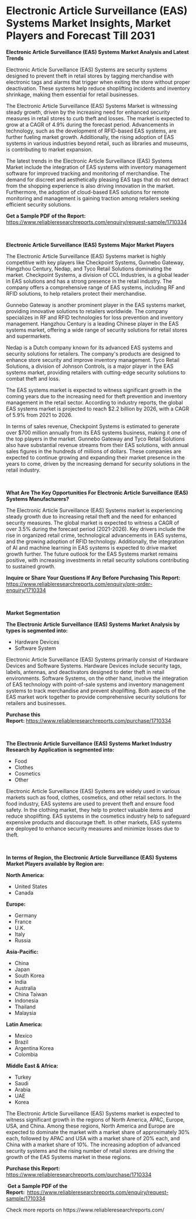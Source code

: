 <p><h1>Electronic Article Surveillance (EAS) Systems Market Insights, Market Players and Forecast Till 2031</h1></p><p><strong>Electronic Article Surveillance (EAS) Systems Market Analysis and Latest Trends</strong></p>
<p><p>Electronic Article Surveillance (EAS) Systems are security systems designed to prevent theft in retail stores by tagging merchandise with electronic tags and alarms that trigger when exiting the store without proper deactivation. These systems help reduce shoplifting incidents and inventory shrinkage, making them essential for retail businesses.</p><p>The Electronic Article Surveillance (EAS) Systems Market is witnessing steady growth, driven by the increasing need for enhanced security measures in retail stores to curb theft and losses. The market is expected to grow at a CAGR of 4.9% during the forecast period. Advancements in technology, such as the development of RFID-based EAS systems, are further fueling market growth. Additionally, the rising adoption of EAS systems in various industries beyond retail, such as libraries and museums, is contributing to market expansion.</p><p>The latest trends in the Electronic Article Surveillance (EAS) Systems Market include the integration of EAS systems with inventory management software for improved tracking and monitoring of merchandise. The demand for discreet and aesthetically pleasing EAS tags that do not detract from the shopping experience is also driving innovation in the market. Furthermore, the adoption of cloud-based EAS solutions for remote monitoring and management is gaining traction among retailers seeking efficient security solutions.</p></p>
<p><strong>Get a Sample PDF of the Report:&nbsp;</strong> <a href="https://www.reliableresearchreports.com/enquiry/request-sample/1710334">https://www.reliableresearchreports.com/enquiry/request-sample/1710334</a></p>
<p>&nbsp;</p>
<p><strong>Electronic Article Surveillance (EAS) Systems Major Market Players</strong></p>
<p><p>The Electronic Article Surveillance (EAS) Systems market is highly competitive with key players like Checkpoint Systems, Gunnebo Gateway, Hangzhou Century, Nedap, and Tyco Retail Solutions dominating the market. Checkpoint Systems, a division of CCL Industries, is a global leader in EAS solutions and has a strong presence in the retail industry. The company offers a comprehensive range of EAS systems, including RF and RFID solutions, to help retailers protect their merchandise.</p><p>Gunnebo Gateway is another prominent player in the EAS systems market, providing innovative solutions to retailers worldwide. The company specializes in RF and RFID technologies for loss prevention and inventory management. Hangzhou Century is a leading Chinese player in the EAS systems market, offering a wide range of security solutions for retail stores and supermarkets. </p><p>Nedap is a Dutch company known for its advanced EAS systems and security solutions for retailers. The company's products are designed to enhance store security and improve inventory management. Tyco Retail Solutions, a division of Johnson Controls, is a major player in the EAS systems market, providing retailers with cutting-edge security solutions to combat theft and loss.</p><p>The EAS systems market is expected to witness significant growth in the coming years due to the increasing need for theft prevention and inventory management in the retail sector. According to industry reports, the global EAS systems market is projected to reach $2.2 billion by 2026, with a CAGR of 5.9% from 2021 to 2026.</p><p>In terms of sales revenue, Checkpoint Systems is estimated to generate over $700 million annually from its EAS systems business, making it one of the top players in the market. Gunnebo Gateway and Tyco Retail Solutions also have substantial revenue streams from their EAS solutions, with annual sales figures in the hundreds of millions of dollars. These companies are expected to continue growing and expanding their market presence in the years to come, driven by the increasing demand for security solutions in the retail industry.</p></p>
<p>&nbsp;</p>
<p><strong>What Are The Key Opportunities For Electronic Article Surveillance (EAS) Systems Manufacturers?</strong></p>
<p><p>The Electronic Article Surveillance (EAS) Systems market is experiencing steady growth due to increasing retail theft and the need for enhanced security measures. The global market is expected to witness a CAGR of over 3.5% during the forecast period (2021-2026). Key drivers include the rise in organized retail crime, technological advancements in EAS systems, and the growing adoption of RFID technology. Additionally, the integration of AI and machine learning in EAS systems is expected to drive market growth further. The future outlook for the EAS Systems market remains positive, with increasing investments in retail security solutions contributing to sustained growth.</p></p>
<p><strong>Inquire or Share Your Questions If Any Before Purchasing This Report:</strong> <a href="https://www.reliableresearchreports.com/enquiry/pre-order-enquiry/1710334">https://www.reliableresearchreports.com/enquiry/pre-order-enquiry/1710334</a></p>
<p>&nbsp;</p>
<p><strong>Market Segmentation</strong></p>
<p><strong>The Electronic Article Surveillance (EAS) Systems Market Analysis by types is segmented into:</strong></p>
<p><ul><li>Hardware Devices</li><li>Software System</li></ul></p>
<p><p>Electronic Article Surveillance (EAS) Systems primarily consist of Hardware Devices and Software Systems. Hardware Devices include security tags, labels, antennas, and deactivators designed to deter theft in retail environments. Software Systems, on the other hand, involve the integration of EAS technology with point-of-sale systems and inventory management systems to track merchandise and prevent shoplifting. Both aspects of the EAS market work together to provide comprehensive security solutions for retailers and businesses.</p></p>
<p><strong>Purchase this Report:&nbsp;</strong><a href="https://www.reliableresearchreports.com/purchase/1710334">https://www.reliableresearchreports.com/purchase/1710334</a></p>
<p>&nbsp;</p>
<p><strong>The Electronic Article Surveillance (EAS) Systems Market Industry Research by Application is segmented into:</strong></p>
<p><ul><li>Food</li><li>Clothes</li><li>Cosmetics</li><li>Other</li></ul></p>
<p><p>Electronic Article Surveillance (EAS) Systems are widely used in various markets such as food, clothes, cosmetics, and other retail sectors. In the food industry, EAS systems are used to prevent theft and ensure food safety. In the clothing market, they help to protect valuable items and reduce shoplifting. EAS systems in the cosmetics industry help to safeguard expensive products and discourage theft. In other markets, EAS systems are deployed to enhance security measures and minimize losses due to theft.</p></p>
<p>&nbsp;</p>
<p><strong>In terms of Region, the Electronic Article Surveillance (EAS) Systems Market Players available by Region are:</strong></p>
<p>
    <p> <strong> North America: </strong>
        <ul>
            <li>United States</li>
            <li>Canada</li>
        </ul>
        </p> 
    <p> <strong> Europe: </strong>
        <ul>
            <li>Germany</li>
            <li>France</li>
            <li>U.K.</li>
            <li>Italy</li>
            <li>Russia</li>
        </ul>
        </p> 
    <p> <strong> Asia-Pacific: </strong>
        <ul>
            <li>China</li>
            <li>Japan</li>
            <li>South Korea</li>
            <li>India</li>
            <li>Australia</li>
            <li>China Taiwan</li>
            <li>Indonesia</li>
            <li>Thailand</li>
            <li>Malaysia</li>
        </ul>
        </p> 
    <p> <strong> Latin America: </strong>
        <ul>
            <li>Mexico</li>
            <li>Brazil</li>
            <li>Argentina Korea</li>
            <li>Colombia</li>
        </ul>
        </p> 
    <p> <strong> Middle East & Africa: </strong>
        <ul>
            <li>Turkey</li>
            <li>Saudi</li>
            <li>Arabia</li>
            <li>UAE</li>
            <li>Korea</li>
        </ul>
    </p>
    </p>
<p><p>The Electronic Article Surveillance (EAS) Systems market is expected to witness significant growth in the regions of North America, APAC, Europe, USA, and China. Among these regions, North America and Europe are expected to dominate the market with a market share of approximately 30% each, followed by APAC and USA with a market share of 20% each, and China with a market share of 10%. The increasing adoption of advanced security systems and the rising number of retail stores are driving the growth of the EAS Systems market in these regions.</p></p>
<p><strong>Purchase this Report: </strong><a href="https://www.reliableresearchreports.com/purchase/1710334">https://www.reliableresearchreports.com/purchase/1710334</a></p>
<p>&nbsp;<strong>Get a Sample PDF of the Report:&nbsp;&nbsp;</strong><a href="https://www.reliableresearchreports.com/enquiry/request-sample/1710334">https://www.reliableresearchreports.com/enquiry/request-sample/1710334</a></p>
<p><strong></strong></p>
<p>Check more reports on https://www.reliableresearchreports.com/</p>